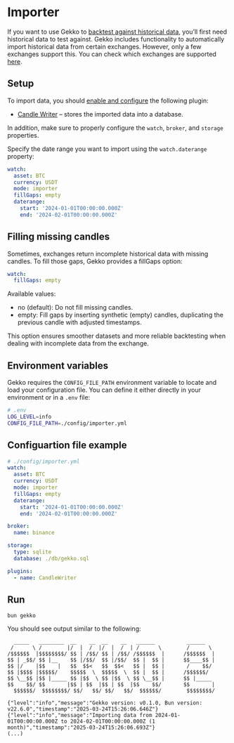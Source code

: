 # Importer

If you want to use Gekko to [backtest against historical data](./backtest.md), you’ll first need historical data to test against. Gekko includes functionality to automatically import historical data from certain exchanges. However, only a few exchanges support this. You can check which exchanges are supported [here](../introduction/supported-exchanges.md).

## Setup

To import data, you should [enable and configure](../plugins/introduction.md) the following plugin:

- [Candle Writer](../plugins/candle-writer.md) – stores the imported data into a database.

In addition, make sure to properly configure the `watch`, `broker`, and `storage` properties.

Specify the date range you want to import using the `watch.daterange` property:

```yaml
watch:
  asset: BTC
  currency: USDT
  mode: importer
  fillGaps: empty
  daterange:
    start: '2024-01-01T00:00:00.000Z'
    end: '2024-02-01T00:00:00.000Z'
```

## Filling missing candles

Sometimes, exchanges return incomplete historical data with missing candles. To fill those gaps, Gekko provides a fillGaps option:

```yaml
watch:
  fillGaps: empty
```

Available values:
- no (default): Do not fill missing candles.
- empty: Fill gaps by inserting synthetic (empty) candles, duplicating the previous candle with adjusted timestamps.

This option ensures smoother datasets and more reliable backtesting when dealing with incomplete data from the exchange.

## Environment variables

Gekko requires the `CONFIG_FILE_PATH` environment variable to locate and load your configuration file. You can define it either directly in your environment or in a `.env` file:

```bash
# .env
LOG_LEVEL=info
CONFIG_FILE_PATH=./config/importer.yml
```

## Configuartion file example

```yaml
# ./config/importer.yml
watch:
  asset: BTC
  currency: USDT
  mode: importer
  fillGaps: empty
  daterange:
    start: '2024-01-01T00:00:00.000Z'
    end: '2024-02-01T00:00:00.000Z'

broker:
  name: binance

storage:
  type: sqlite
  database: ./db/gekko.sql

plugins:
  - name: CandleWriter
```

## Run

    bun gekko

You should see output similar to the following:

```
  _____   ________  __    __  __    __   ______          ______
 /      \ /        |/  |  /  |/  |  /  | /      \        /      \
/$$$$$$  |$$$$$$$$/ $$ | /$$/ $$ | /$$/ /$$$$$$  |      /$$$$$$  |
$$ | _$$/ $$ |__    $$ |/$$/  $$ |/$$/  $$ |  $$ |      $$____$$ |
$$ |/    |$$    |   $$  $$<   $$  $$<   $$ |  $$ |       /    $$/
$$ |$$$$ |$$$$$/    $$$$$  \  $$$$$  \  $$ |  $$ |      /$$$$$$/
$$ \__$$ |$$ |_____ $$ |$$  \ $$ |$$  \ $$ \__$$ |      $$ |_____
$$    $$/ $$       |$$ | $$  |$$ | $$  |$$    $$/       $$       |
  $$$$$$/  $$$$$$$$/ $$/   $$/ $$/   $$/  $$$$$$/        $$$$$$$$/

{"level":"info","message":"Gekko version: v0.1.0, Bun version: v22.6.0","timestamp":"2025-03-24T15:26:06.646Z"}
{"level":"info","message":"Importing data from 2024-01-01T00:00:00.000Z to 2024-02-01T00:00:00.000Z (1 month)","timestamp":"2025-03-24T15:26:06.693Z"}
(...)
```
